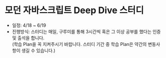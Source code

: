 # 모던 자바스크립트 Deep Dive 스터디
- 일정: 4/18 ~ 6/19
- 진행방식: 스터디는 매일, 구루미를 통해 3시간씩 혹은 그 이상 공부를 했다는 인증 및 출석을 합니다.  
(학습 Plan을 꼭 지켜주시기 바랍니다. 스터디 기간 중 학습 Plan은 약간의 변동사항이 생길 수 있습니다.)
